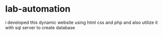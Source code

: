 # lab-automation
i developed this dynamic website using html css and php and also utilize it with sql server to create database
